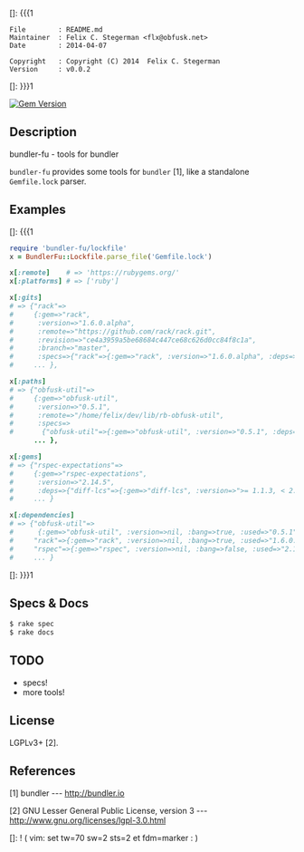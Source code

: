 []: {{{1

    File        : README.md
    Maintainer  : Felix C. Stegerman <flx@obfusk.net>
    Date        : 2014-04-07

    Copyright   : Copyright (C) 2014  Felix C. Stegerman
    Version     : v0.0.2

[]: }}}1

[![Gem Version](https://badge.fury.io/rb/bundler-fu.png)](https://badge.fury.io/rb/bundler-fu)

## Description

  bundler-fu - tools for bundler

  `bundler-fu` provides some tools for `bundler` [1], like a
  standalone `Gemfile.lock` parser.

## Examples

[]: {{{1

```ruby
require 'bundler-fu/lockfile'
x = BundlerFu::Lockfile.parse_file('Gemfile.lock')

x[:remote]    # => 'https://rubygems.org/'
x[:platforms] # => ['ruby']

x[:gits]
# => {"rack"=>
#     {:gem=>"rack",
#      :version=>"1.6.0.alpha",
#      :remote=>"https://github.com/rack/rack.git",
#      :revision=>"ce4a3959a5be68684c447ce68c626d0cc84f8c1a",
#      :branch=>"master",
#      :specs=>{"rack"=>{:gem=>"rack", :version=>"1.6.0.alpha", :deps=>{}}}},
#     ... },

x[:paths]
# => {"obfusk-util"=>
#     {:gem=>"obfusk-util",
#      :version=>"0.5.1",
#      :remote=>"/home/felix/dev/lib/rb-obfusk-util",
#      :specs=>
#       {"obfusk-util"=>{:gem=>"obfusk-util", :version=>"0.5.1", :deps=>{}}}},
      ... },

x[:gems]
# => {"rspec-expectations"=>
#     {:gem=>"rspec-expectations",
#      :version=>"2.14.5",
#      :deps=>{"diff-lcs"=>{:gem=>"diff-lcs", :version=>">= 1.1.3, < 2.0"}}},
#     ... }

x[:dependencies]
# => {"obfusk-util"=>
#      {:gem=>"obfusk-util", :version=>nil, :bang=>true, :used=>"0.5.1"},
#     "rack"=>{:gem=>"rack", :version=>nil, :bang=>true, :used=>"1.6.0.alpha"},
#     "rspec"=>{:gem=>"rspec", :version=>nil, :bang=>false, :used=>"2.14.1"},
#     ... }

```

[]: }}}1

## Specs & Docs

```bash
$ rake spec
$ rake docs
```

## TODO

  * specs!
  * more tools!

## License

  LGPLv3+ [2].

## References

  [1] bundler
  --- http://bundler.io

  [2] GNU Lesser General Public License, version 3
  --- http://www.gnu.org/licenses/lgpl-3.0.html

[]: ! ( vim: set tw=70 sw=2 sts=2 et fdm=marker : )
